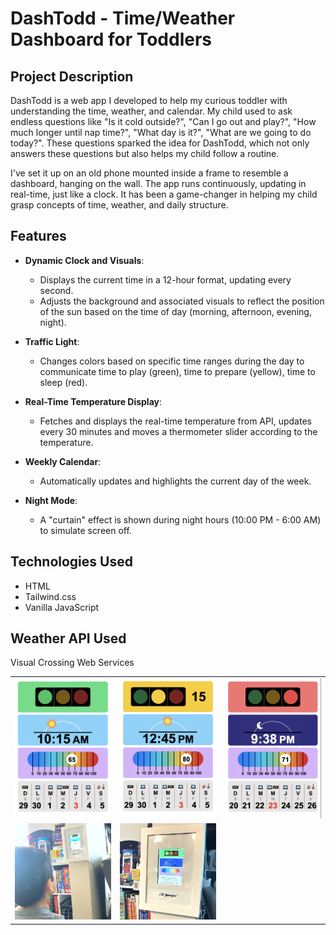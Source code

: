 # DashTodd - Time/Weather Dashboard for Toddlers

## Project Description

DashTodd is a web app I developed to help my curious toddler with understanding the time, weather, and calendar. My child used to ask endless questions like "Is it cold outside?", "Can I go out and play?", "How much longer until nap time?", "What day is it?", "What are we going to do today?". These questions sparked the idea for DashTodd, which not only answers these questions but also helps my child follow a routine.

I've set it up on an old phone mounted inside a frame to resemble a dashboard, hanging on the wall. The app runs continuously, updating in real-time, just like a clock. It has been a game-changer in helping my child grasp concepts of time, weather, and daily structure.

## Features

- **Dynamic Clock and Visuals**:
  - Displays the current time in a 12-hour format, updating every second.
  - Adjusts the background and associated visuals to reflect the position of the sun based on the time of day (morning, afternoon, evening, night).

- **Traffic Light**:
  - Changes colors based on specific time ranges during the day to communicate time to play (green), time to prepare (yellow), time to sleep (red).

- **Real-Time Temperature Display**:
  - Fetches and displays the real-time temperature from API, updates every 30 minutes and moves a thermometer slider according to the temperature.

- **Weekly Calendar**:
  - Automatically updates and highlights the current day of the week.

- **Night Mode**:
  - A "curtain" effect is shown during night hours (10:00 PM - 6:00 AM) to simulate screen off.

## Technologies Used

- HTML
- Tailwind.css
- Vanilla JavaScript

## Weather API Used
Visual Crossing Web Services

<table>
  <tr>
    <td>
      <img src="./screenshots/morning.png" width="100%">
    </td>
    <td>
      <img src="./screenshots/noon.png" width="100%">
    </td>
    <td>
      <img src="./screenshots/night.png" width="100%">
    </td>
  </tr>
  <tr>
    <td>
      <img src="./screenshots/dashtodd-2.jpg" width="100%">
    </td>
    <td>
      <img src="./screenshots/dashtodd-1.jpg" width="100%">
    </td>
    <td>
    </td>
  </tr>
</table>
